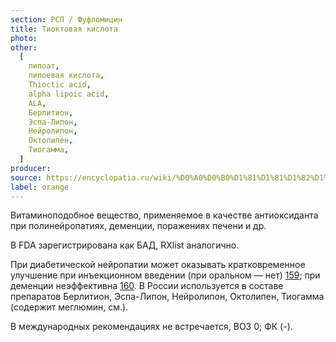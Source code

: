 ```yaml
---
section: РСП / Фуфломицин
title: Тиоктовая кислота
photo:
other:
  [
    липоат,
    липоевая кислота,
    Thioctic acid,
    alpha lipoic acid,
    ALA,
    Берлитион,
    Эспа-Липон,
    Нейролипон,
    Октолипен,
    Тиогамма,
  ]
producer:
source: https://encyclopatia.ru/wiki/%D0%A0%D0%B0%D1%81%D1%81%D1%82%D1%80%D0%B5%D0%BB%D1%8C%D0%BD%D1%8B%D0%B9_%D1%81%D0%BF%D0%B8%D1%81%D0%BE%D0%BA_%D0%BF%D1%80%D0%B5%D0%BF%D0%B0%D1%80%D0%B0%D1%82%D0%BE%D0%B2
label: orange
---
```


Витаминоподобное вещество, применяемое в качестве антиоксиданта при полинейропатиях, деменции, поражениях печени и др.

В FDA зарегистрирована как БАД, RXlist аналогично.

При диабетической нейропатии может оказывать кратковременное улучшение при инъекционном введении (при оральном — нет) [159](https://www.ncbi.nlm.nih.gov/pmc/articles/PMC3272801); при деменции неэффективна [160](https://dx.doi.org/10.1002%2F14651858.CD004244.pub2). В России используется в составе препаратов Берлитион, Эспа-Липон, Нейролипон, Октолипен, Тиогамма (содержит меглюмин, см.).

В международных рекомендациях не встречается, ВОЗ 0; ФК (-).
